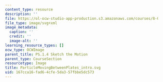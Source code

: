 ```yaml
---
content_type: resource
description: ''
file: https://ol-ocw-studio-app-production.s3.amazonaws.com/courses/8-01sc-classical-mechanics-fall-2016/167cca16fad64cfe5da357fbbe5dc573_ParticleMovingBetweenPlates_intro.svg
file_type: image/svg+xml
image_metadata:
  caption: ''
  credit: ''
  image-alt: ''
learning_resource_types: []
ocw_type: OCWImage
parent_title: PS.1.4 Sketch the Motion
parent_type: CourseSection
resourcetype: Image
title: ParticleMovingBetweenPlates_intro.svg
uid: 167cca16-fad6-4cfe-5da3-57fbbe5dc573
---
```


